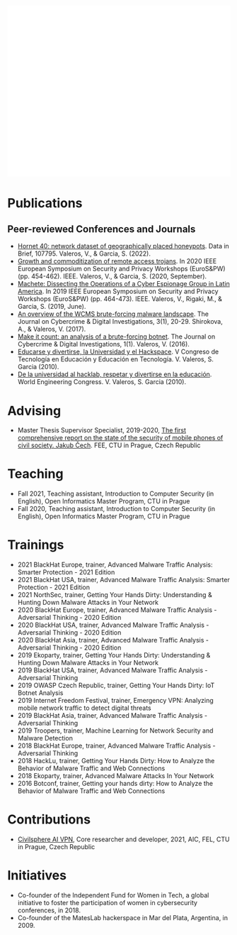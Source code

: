 <p align="left">
     <img src="./github-metrics.svg" width="800" />
</p>

# Publications

## Peer-reviewed Conferences and Journals

- [Hornet 40: network dataset of geographically placed honeypots](https://www.sciencedirect.com/science/article/pii/S2352340922000075).  Data in Brief, 107795. Valeros, V., & Garcia, S. (2022). 
- [Growth and commoditization of remote access trojans](https://ieeexplore.ieee.org/abstract/document/9229824).  In 2020 IEEE European Symposium on Security and Privacy Workshops (EuroS&PW) (pp. 454-462). IEEE. Valeros, V., & Garcia, S. (2020, September). 
- [Machete: Dissecting the Operations of a Cyber Espionage Group in Latin America](https://ieeexplore.ieee.org/abstract/document/8802467).  In 2019 IEEE European Symposium on Security and Privacy Workshops (EuroS&PW) (pp. 464-473). IEEE. Valeros, V., Rigaki, M., & Garcia, S. (2019, June). 
- [An overview of the WCMS brute-forcing malware landscape](https://journal.cecyf.fr/ojs/index.php/cybin/article/view/18). The Journal on Cybercrime & Digital Investigations, 3(1), 20-29. Shirokova, A., & Valeros, V. (2017). 
- [Make it count: an analysis of a brute-forcing botnet](https://journal.cecyf.fr/ojs/index.php/cybin/article/view/5).  The Journal on Cybercrime & Digital Investigations, 1(1). Valeros, V. (2016). 
- [Educarse y divertirse, la Universidad y el Hackspace](http://sedici.unlp.edu.ar/handle/10915/18436). V Congreso de Tecnología en Educación y Educación en Tecnología. V. Valeros, S. Garcia (2010).
- [De la universidad al hacklab, respetar y divertirse en la educación](https://www.researchgate.net/profile/Sebastian-Garcia-19/publication/256089694_World_Engineering_Congress_2010/links/0c9605219f19ebb717000000/World-Engineering-Congress-2010.pdf). World Engineering Congress. V. Valeros, S. Garcia (2010).

# Advising

- Master Thesis Supervisor Specialist, 2019-2020, [The first comprehensive report on the state of the security of mobile phones of civil society. Jakub Čech](https://dspace.cvut.cz/handle/10467/87847). FEE, CTU in Prague, Czech Republic 

# Teaching

- Fall 2021, Teaching assistant, Introduction to Computer Security (in English), Open Informatics Master Program, CTU in Prague
- Fall 2020, Teaching assistant, Introduction to Computer Security (in English), Open Informatics Master Program, CTU in Prague

# Trainings

- 2021 BlackHat Europe, trainer, Advanced Malware Traffic Analysis: Smarter Protection - 2021 Edition
- 2021 BlackHat USA, trainer, Advanced Malware Traffic Analysis: Smarter Protection - 2021 Edition
- 2021 NorthSec, trainer, Getting Your Hands Dirty: Understanding & Hunting Down Malware Attacks in Your Network
- 2020 BlackHat Europe, trainer, Advanced Malware Traffic Analysis - Adversarial Thinking - 2020 Edition
- 2020 BlackHat USA, trainer, Advanced Malware Traffic Analysis - Adversarial Thinking - 2020 Edition
- 2020 BlackHat Asia, trainer, Advanced Malware Traffic Analysis - Adversarial Thinking - 2020 Edition
- 2019 Ekoparty, trainer, Getting Your Hands Dirty: Understanding & Hunting Down Malware Attacks in Your Network
- 2019 BlackHat USA, trainer, Advanced Malware Traffic Analysis - Adversarial Thinking
- 2019 OWASP Czech Republic, trainer, Getting Your Hands Dirty: IoT Botnet Analysis
- 2019 Internet Freedom Festival, trainer, Emergency VPN: Analyzing mobile network traffic to detect digital threats
- 2019 BlackHat Asia, trainer, Advanced Malware Traffic Analysis - Adversarial Thinking
- 2019 Troopers, trainer, Machine Learning for Network Security and Malware Detection
- 2018 BlackHat Europe, trainer, Advanced Malware Traffic Analysis - Adversarial Thinking
- 2018 HackLu, trainer, Getting Your Hands Dirty: How to Analyze the Behavior of Malware Traffic and Web Connections
- 2018 Ekoparty, trainer, Advanced Malware Attacks In Your Network
- 2016 Botconf, trainer, Getting your hands dirty: How to Analyze the Behavior of Malware Traffic and Web Connections


# Contributions

- [Civilsphere AI VPN](https://github.com/stratosphereips/AIVPN), Core researcher and developer, 2021, AIC, FEL, CTU in Prague, Czech Republic 


# Initiatives

- Co-founder of the Independent Fund for Women in Tech, a global initiative to foster the participation of women in cybersecurity conferences, in 2018.
- Co-founder of the MatesLab hackerspace in Mar del Plata, Argentina, in 2009.
